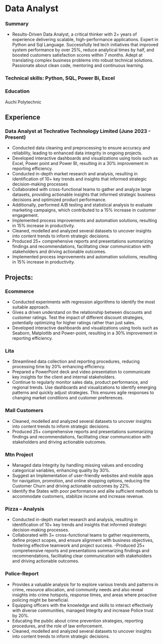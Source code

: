 # Data Analyst

### Summary

- Results-Driven Data Analyst, a critical thinker with 2+ years of experience delivering scalable, high-performance applications. Expert in Python and Sql Language. Successfully led tech initiatives that improved system performance by over 25%, reduce analytical times by half, and boosted customers satisfaction scores within 7 months. Adept at translating complex business problems into robust technical solutions. Passionate about clean code, mentoring and continuous learning.

### Technical skills: Python, SQL, Power Bi, Excel

### Education
Auchi Polytechnic

## Experience
### Data Analyst at Techrative Technology Limited			(June 2023  - Present)
-	Conducted data cleaning and preprocessing to ensure accuracy and reliability, leading to enhanced data integrity in ongoing projects.
-	Developed interactive dashboards and visualizations using tools such as Excel, Power point and Power BI, resulting in a 30% improvement in reporting efficiency.
-	Conducted in-depth market research and analysis, resulting in identification of 10+ key trends and insights that informed strategic decision-making processes
-	Collaborated with cross-functional teams to gather and analyze large datasets, providing actionable insights that informed strategic business decisions and  optimized product performance.
-	Additionally, performed A/B testing and statistical analysis to evaluate marketing campaigns, which contributed to a 15% increase in customer engagement.
-	Implemented process improvements and automation solutions, resulting in 15% increase in productivity.
-	Cleaned, modelled and analyzed several datasets to uncover insights into content trends to inform strategic decisions.
-	Produced 25+ comprehensive reports and presentations summarizing findings and recommendations, facilitating clear communication with stakeholders and driving actionable outcomes.
-	Implemented process improvements and automation solutions, resulting in 15%  increase in productivity.

## Projects:

### Ecommerce 							

- Conducted experiments with regression algorithms to identify the most suitable approach.
- Gives a driven understand on the relationship between discounts and customer ratings. Test the impact of different discount strategies, potentially optimizing for higher ratings rather than just sales.
- Developed interactive dashboards and visualizations using tools such as Seaborn, Matplotlib and Power-point, resulting in a 30% improvement in reporting efficiency.


### Lita

- Streamlined data collection and reporting procedures, reducing processing time  by  20% enhancing efficiency.
- Prepared a PowerPoint deck and video presentation to communicate key insights for the client and internal stakeholders.
-  Continue to regularly monitor sales data, product performance, and regional trends. Use dashboards and visualizations to identify emerging patterns and quickly adjust strategies. This ensures agile responses to changing market conditions and customer preferences.

### Mall Customers

- Cleaned, modelled and analyzed several datasets to uncover insights into content trends to inform strategic decisions.
- Produced 25+ comprehensive reports and presentations summarizing findings and recommendations, facilitating clear communication with stakeholders and driving actionable outcomes.


### Mtn Project

- Managed data Integrity by handling missing values and encoding categorical variables, enhancing quality by 30%.
- Suggest an Implementation of user-friendly websites and mobile apps for navigation, promotion, and online shopping options, reducing the Customer Churn and driving actionable outcomes by 22%.
- Identify the States with poor performance and alite sufficient methods to accommodate customers, stabilize income and increase revenue.

### Pizza – Analysis

- Conducted in-depth market research and analysis, resulting in identification of 10+ key trends and insights that informed strategic decision-making processes.
- Collaborated with 3+ cross-functional teams to gather requirements,  define project scopes, and ensure alignment with business objectives, fostering effective teamwork and project success.
-Produced 25+ comprehensive reports and presentations summarizing findings and recommendations, facilitating clear communication with stakeholders and driving actionable outcomes.


### Police-Report

- Provides a valuable analysis for to explore various trends and patterns in crime, resource allocation, and community needs and also reveal insights into crime hotspots, response times, and areas where proactive policing might be beneficial.
- Equipping officers with the knowledge and skills to interact effectively with diverse communities, managed Integrity and increase Police trust  by 20%.
- Educating the public about crime prevention strategies, reporting procedures, and the role of law enforcement.
- Cleaned, modelled and analyzed several datasets to uncover insights into content trends to inform strategic decisions.
